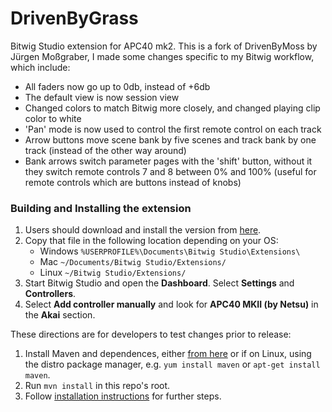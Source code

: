# DrivenByGrass
Bitwig Studio extension for APC40 mk2. This is a fork of DrivenByMoss by Jürgen Moßgraber, 
I made some changes specific to my Bitwig workflow, which include:
- All faders now go up to 0db, instead of +6db
- The default view is now session view
- Changed colors to match Bitwig more closely, and changed playing clip color to white
- 'Pan' mode is now used to control the first remote control on each track
- Arrow buttons move scene bank by five scenes and track bank by one track (instead of the other way around)
- Bank arrows switch parameter pages with the 'shift' button, without it they switch remote controls 7 and 8 between 0% and 100%
  (useful for remote controls which are buttons instead of knobs)

### Building and Installing the extension

1. Users should download and install the version from
[here](http://netsu.type.pl/files/DrivenByGrass.bwextension).
2. Copy that file in the following location depending on your OS:
	* Windows `%USERPROFILE%\Documents\Bitwig Studio\Extensions\`
	* Mac `~/Documents/Bitwig Studio/Extensions/`
	* Linux `~/Bitwig Studio/Extensions/`
3. Start Bitwig Studio and open the **Dashboard**. Select **Settings** and **Controllers**.
4. Select **Add controller manually** and look for **APC40 MKII (by Netsu)** in the **Akai** section.

These directions are for developers to test changes prior to release:
1. Install Maven and dependences, either [from here](https://maven.apache.org/install.html)
or if on Linux, using the distro package manager, e.g. `yum install maven` or
`apt-get install maven`.
2. Run `mvn install` in this repo's root.
3. Follow [installation instructions](https://github.com/git-moss/DrivenByMoss/wiki/Installation)
for further steps.
